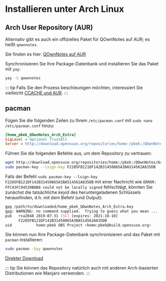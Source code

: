 # Installieren unter Arch Linux

## Arch User Repository (AUR)

Alternativ gibt es auch ein offizielles Paket für QOwnNotes auf AUR; es heißt `qownnotes`.

Sie finden es hier: [QOwnNotes auf AUR](https://aur.archlinux.org/packages/qownnotes)

Synchronisieren Sie Ihre Package-Datenbank und installieren Sie das Paket mit `yay`:

```bash
yay -S qownnotes
```

::: tip
Falls Sie den Prozess beschleunigen möchten, interessiert Sie vielleicht [CCACHE und AUR](https://www.reddit.com/r/archlinux/comments/6vez44/a_small_tip_if_you_compile_from_aur/).
:::

## pacman

Fügen Sie die folgenden Zeilen zu Ihrem `/etc/pacman.conf` mit `sudo nano /etc/pacman.conf` hinzu:

```ini
[home_pbek_QOwnNotes_Arch_Extra]
SigLevel = Optional TrustAll
Server = http://download.opensuse.org/repositories/home:/pbek:/QOwnNotes/Arch_Extra/$arch
```

Führen Sie die folgenden Befehle aus, um dem Repository zu vertrauen:

```bash
wget http://download.opensuse.org/repositories/home:/pbek:/QOwnNotes/Arch_Extra/x86_64/home_pbek_QOwnNotes_Arch_Extra.key -O - | sudo pacman-key --add -
sudo pacman-key --lsign-key F2205FB121DF142B31450865A3BA514562A835DB
```

Falls der Befehl `sudo pacman-key --lsign-key F2205FB121DF142B31450865A3BA514562A835DB` mit einer Nachricht wie `ERROR: FFC43FC94539B8B0 could not be locally signed` fehlschlägt, könnten Sie zunächst die tatsächliche _keyid_ des heruntergeladenen Schlüssels herausfinden, d.h. mit dem Befehl (und Output):

```bash
gpg /path/to/downloaded/home_pbek_QOwnNotes_Arch_Extra.key
gpg: WARNING: no command supplied.  Trying to guess what you mean ...
pub   rsa2048 2019-07-31 [SC] [expires: 2021-10-10]
      F2205FB121DF142B31450865A3BA514562A835DB
uid           home:pbek OBS Project <home:pbek@build.opensuse.org>
```

Sie können nun Ihre Package-Datenbank synchronisieren und das Paket mit `pacman` installieren:

```bash
sudo pacman -Syy qownnotes
```

[Direkter Download](https://download.opensuse.org/repositories/home:/pbek:/QOwnNotes/Arch_Extra)

::: tip
Sie können das Repository natürlich auch mit anderen Arch-basierten Distributionen wie Manjaro verwenden.
:::
